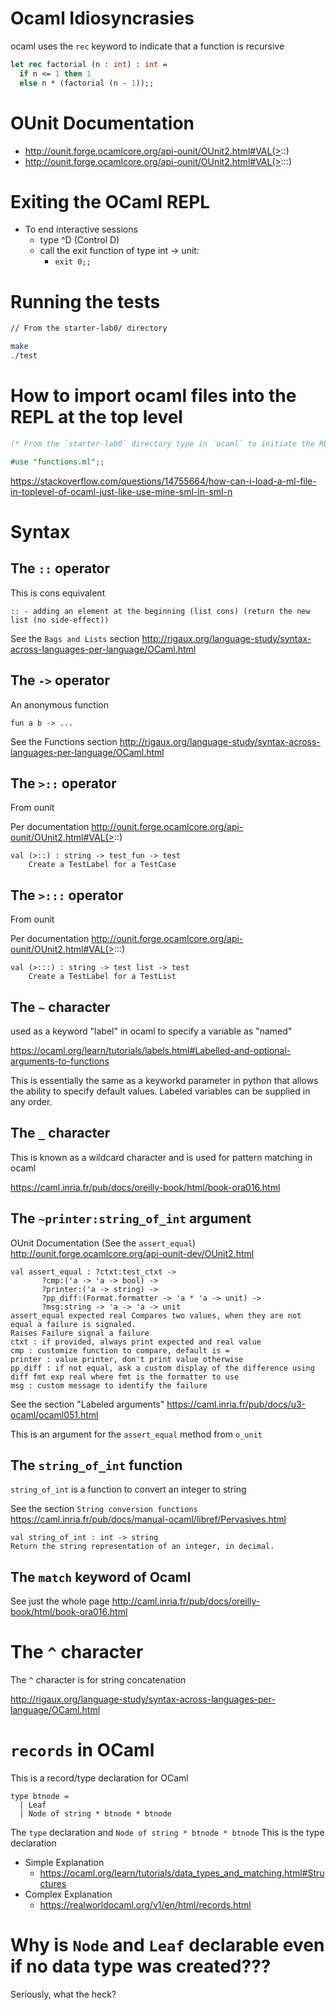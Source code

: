 # Ocaml Idiosyncrasies
ocaml uses the `rec` keyword to indicate that a function is recursive

```ocaml
let rec factorial (n : int) : int =
  if n <= 1 then 1
  else n * (factorial (n - 1));;
```


# OUnit Documentation
- http://ounit.forge.ocamlcore.org/api-ounit/OUnit2.html#VAL(>::)
- http://ounit.forge.ocamlcore.org/api-ounit/OUnit2.html#VAL(>:::)

# Exiting the OCaml REPL
- To end interactive sessions
    - type ^D (Control D)
    - call the exit function of type int -> unit: 
        - `exit 0;;`

# Running the tests
```bash
// From the starter-lab0/ directory

make
./test
```

# How to import ocaml files into the REPL at the top level

```ocaml
(* From the `starter-lab0` directory type in `ocaml` to initiate the REPL *)

#use "functions.ml";;
```

https://stackoverflow.com/questions/14755664/how-can-i-load-a-ml-file-in-toplevel-of-ocaml-just-like-use-mine-sml-in-sml-n

# Syntax
## The `::` operator
This is cons equivalent

```
:: - adding an element at the beginning (list cons) (return the new list (no side-effect))
```

See the `Bags and Lists` section
http://rigaux.org/language-study/syntax-across-languages-per-language/OCaml.html

## The `->` operator
An anonymous function

```
fun a b -> ...
```

See the Functions section
http://rigaux.org/language-study/syntax-across-languages-per-language/OCaml.html

## The `>::` operator
From ounit

Per documentation
http://ounit.forge.ocamlcore.org/api-ounit/OUnit2.html#VAL(>::)

```
val (>::) : string -> test_fun -> test
    Create a TestLabel for a TestCase
```

## The `>:::` operator
From ounit

Per documentation
http://ounit.forge.ocamlcore.org/api-ounit/OUnit2.html#VAL(>:::)

```
val (>:::) : string -> test list -> test
    Create a TestLabel for a TestList
```

## The `~` character 
used as a keyword "label" in ocaml to specify a variable as "named"

https://ocaml.org/learn/tutorials/labels.html#Labelled-and-optional-arguments-to-functions

This is essentially the same as a keyworkd parameter in python that allows the ability to specify default values.
Labeled variables can be supplied in any order.


## The `_` character
This is known as a wildcard character and is used for pattern matching in ocaml

https://caml.inria.fr/pub/docs/oreilly-book/html/book-ora016.html

## The `~printer:string_of_int` argument

OUnit Documentation (See the `assert_equal`)
http://ounit.forge.ocamlcore.org/api-ounit-dev/OUnit2.html

```
val assert_equal : ?ctxt:test_ctxt ->
       ?cmp:('a -> 'a -> bool) ->
       ?printer:('a -> string) ->
       ?pp_diff:(Format.formatter -> 'a * 'a -> unit) ->
       ?msg:string -> 'a -> 'a -> unit
assert_equal expected real Compares two values, when they are not equal a failure is signaled.
Raises Failure signal a failure
ctxt : if provided, always print expected and real value
cmp : customize function to compare, default is =
printer : value printer, don't print value otherwise
pp_diff : if not equal, ask a custom display of the difference using diff fmt exp real where fmt is the formatter to use
msg : custom message to identify the failure
```

See the section "Labeled arguments"
https://caml.inria.fr/pub/docs/u3-ocaml/ocaml051.html

This is an argument for the `assert_equal` method from `o_unit`

## The `string_of_int` function

`string_of_int` is a function to convert an integer to string

See the section `String conversion functions`
https://caml.inria.fr/pub/docs/manual-ocaml/libref/Pervasives.html

```
val string_of_int : int -> string
Return the string representation of an integer, in decimal.
```

## The `match` keyword of Ocaml

See just the whole page
http://caml.inria.fr/pub/docs/oreilly-book/html/book-ora016.html

# The `^` character
The `^` character is for string concatenation

http://rigaux.org/language-study/syntax-across-languages-per-language/OCaml.html

# `records` in OCaml
This is a record/type declaration for OCaml

```
type btnode =
  | Leaf
  | Node of string * btnode * btnode
```

The `type` declaration and `Node of string * btnode * btnode`
This is the type declaration 

- Simple Explanation
    - https://ocaml.org/learn/tutorials/data_types_and_matching.html#Structures
- Complex Explanation
    - https://realworldocaml.org/v1/en/html/records.html

# Why is `Node` and `Leaf` declarable even if no data type was created???
Seriously, what the heck?